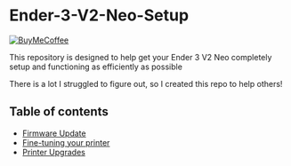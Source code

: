 # Ender-3-V2-Neo-Setup

[![BuyMeCoffee][buymecoffeebadge]][buymecoffee]

This repository is designed to help get your Ender 3 V2 Neo completely setup and functioning as efficiently as possible

There is a lot I struggled to figure out, so I created this repo to help others!

## Table of contents
* [Firmware Update](https://github.com/conway220/Ender-3-V2-Neo-Setup/wiki/Updating-Firmware)
* [Fine-tuning your printer](https://github.com/conway220/Ender-3-V2-Neo-Setup/wiki/Fine-Tuning-your-printer)
* [Printer Upgrades](https://github.com/conway220/Ender-3-V2-Neo-Setup/wiki/Printer-Upgrades)

[buymecoffee]: https://www.buymeacoffee.com/LashL
[buymecoffeebadge]: https://img.shields.io/badge/buy%20me%20a%20coffee-donate-yellow.svg?style=for-the-badge
